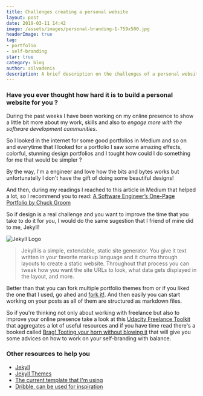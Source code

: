 ```yaml
---
title: Challenges creating a personal website
layout: post
date: 2019-03-11 14:42
image: /assets/images/personal-branding-1-759x500.jpg
headerImage: true
tag:
- portfolio
- self-branding
star: true
category: blog
author: silvadenis
description: A brief description on the challenges of a personal website
---
```


### Have you ever thought how hard it is to build a personal website for you ?

During the past weeks I have been working on my online presence to show a little bit more about my work, skills and also to *engage more with the software development communities*.

So I looked in the internet for some good portfolios in Medium and so on and everytime that I looked for a portfolio I saw some amazing effects,  colorful, stunning design portfolios and I tought how could I do something for me that would be simpler ?

By the way, I'm a engineer and love how the bits and bytes works but unfortunatelly I don't have the gift of doing some beautiful designs!

And then, during my readings I reached to this article in Medium that helped a lot, so I recommend you to read: [A Software Engineer’s One-Page Portfolio by Chuck Groom](https://medium.com/@cgroom/a-software-engineers-one-page-portfolio-4f85ab8a20d1)

So if design is a real challenge and you want to improve the time that you take to do it for you, I would do the same sugestion that I friend of mine did to me, Jekyll!

![Jekyll Logo](../assets/images/jekyll-logo-light-solid.png)

> Jekyll is a simple, extendable, static site generator. You give it text written in your favorite markup language and it churns through layouts to create a static website. Throughout that process you can tweak how you want the site URLs to look, what data gets displayed in the layout, and more.

Better than that you can fork multiple portfolio themes from  or if you liked the one that I used, go ahed and [fork it!](https://github.com/sergiokopplin/indigo). And then easily you can start working on your posts as all of them are structured as markdown files.

So if you're thinking not only about working with freelance but also to improve your online presence take a look at this [Udacity Freelance Toolkit](https://career-resource-center.udacity.com/udacity-freelance-toolkit) that aggregates a lot of useful resources and if you have time read there's a booked called [Brag! Tooting your horn without blowing it](https://www.amazon.com/Brag-Tooting-Your-without-Blowing-ebook/dp/B001J2UVA2) that will give you some advices on how to work on your self-branding with balance.

### Other resources to help you

* [Jekyll](https://jekyllrb.com/)
* [Jekyll Themes](http://jekyllthemes.org/)
* [The current template that I'm using](https://github.com/sergiokopplin/indigo)
* [Dribble, can be used for inspiration](https://dribbble.com/)
